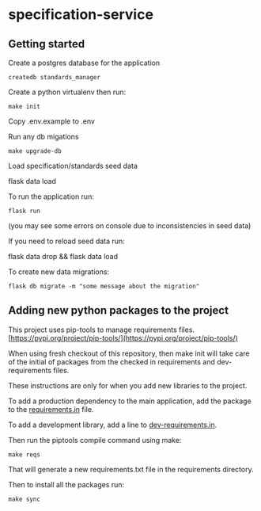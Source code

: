 # specification-service


## Getting started

Create a postgres database for the application

    createdb standards_manager


Create a python virtualenv then run:

    make init

Copy .env.example to .env

Run any db migations

    make upgrade-db


Load specification/standards seed data

  flask data load

To run the application run:

    flask run

(you may see some errors on console due to inconsistencies in seed data)

If you need to reload seed data run:

  flask data drop && flask data load


To create new data migrations:

    flask db migrate -m "some message about the migration"


## Adding new python packages to the project

This project uses pip-tools to manage requirements files. [https://pypi.org/project/pip-tools/](https://pypi.org/project/pip-tools/)

When using fresh checkout of this repository, then make init will take care of the initial of packages from the checked
in requirements and dev-requirements files.

These instructions are only for when you add new libraries to the project.

To add a production dependency to the main application, add the package to the [requirements.in](requirements.in)
file.

To add a development library, add a line to [dev-requirements.in](dev-requirements.in).

Then run the piptools compile command using make:

    make reqs

That will generate a new requirements.txt file in the requirements directory.

Then to install all the packages run:

    make sync
